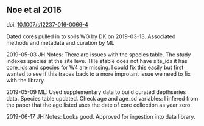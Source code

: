 ## Noe et al 2016

doi: [10.1007/s12237-016-0066-4](https://link.springer.com/article/10.1007/s12237-016-0066-4)

Dated cores pulled in to soils WG by DK on 2019-03-13. Associated methods and metadata and curation by ML

2019-05-03 JH Notes: There are issues with the species table. The study indexes species at the site leve. THe stable does not have site_ids it has core_ids and species for W4 are missing. I could fix this easily but first wanted to see if this traces back to a more improtant issue we need to fix with the library.

2019-05-09 ML: Used supplementary data to build curated depthseries data. Species table updated. Check age and age_sd variables: I infered from the paper that the age listed uses the date of core collection as year zero. 

2019-06-17 JH Notes: Looks good. Approved for ingestion into data library.